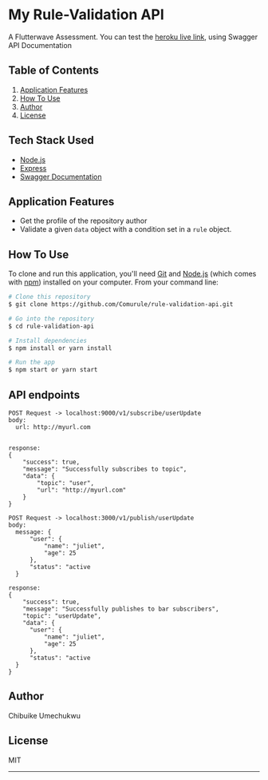 # My Rule-Validation API
A Flutterwave Assessment. You can test the [heroku live link](https://github.com/Comurule/rule-validation-api), using Swagger API Documentation 

## Table of Contents
1. <a href="#application-features">Application Features</a>
2. <a href="#how-to-use">How To Use</a>
3. <a href="#author">Author</a>
4. <a href="#license">License</a>

## Tech Stack Used

- [Node.js](https://nodejs.org/)
- [Express](https://expressjs.com/)
- [Swagger Documentation](https://swagger.io/)


## Application Features

*  Get the profile of the repository author
*  Validate a given `data` object with a condition set in a `rule` object.


## How To Use

To clone and run this application, you'll need [Git](https://git-scm.com) and [Node.js](https://nodejs.org/en/download/) (which comes with [npm](http://npmjs.com)) installed on your computer. From your command line:

```bash
# Clone this repository
$ git clone https://github.com/Comurule/rule-validation-api.git

# Go into the repository
$ cd rule-validation-api

# Install dependencies
$ npm install or yarn install

# Run the app
$ npm start or yarn start
```

## API endpoints
```
POST Request -> localhost:9000/v1/subscribe/userUpdate
body:
  url: http://myurl.com


response:
{
    "success": true,
    "message": "Successfully subscribes to topic",
    "data": {
        "topic": "user",
        "url": "http://myurl.com"
    }
}

POST Request -> localhost:3000/v1/publish/userUpdate
body:
  message: {
      "user": {
          "name": "juliet",
          "age": 25
      },
      "status": "active
  }

response:
{
    "success": true,
    "message": "Successfully publishes to bar subscribers",
    "topic": "userUpdate",
    "data": {
      "user": {
          "name": "juliet",
          "age": 25
      },
      "status": "active
  }
}

```
## Author

Chibuike Umechukwu

## License

MIT

---

